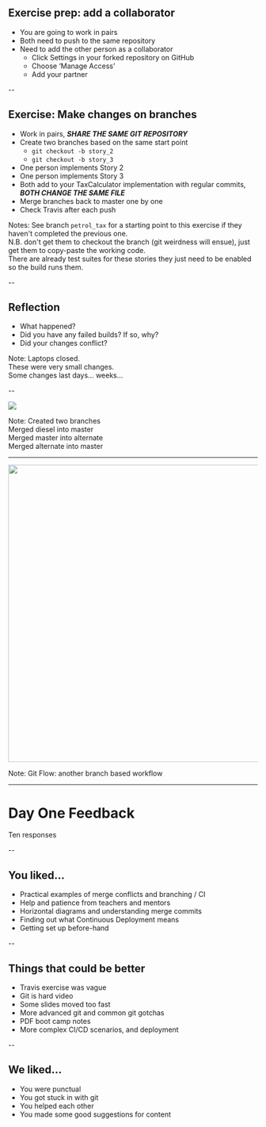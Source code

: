 ## Exercise prep: add a collaborator

* You are going to work in pairs
* Both need to push to the same repository
* Need to add the other person as a collaborator
    * Click Settings in your forked repository on GitHub
    * Choose ‘Manage Access’
    * Add your partner

--

## Exercise: Make changes on branches

* Work in pairs, ___***SHARE THE SAME GIT REPOSITORY***___
* Create two branches based on the same start point
  * `git checkout -b story_2`
  * `git checkout -b story_3`
* One person implements Story 2
* One person implements Story 3
* Both add to your TaxCalculator implementation with regular commits, ___***BOTH CHANGE THE SAME FILE***___
* Merge branches back to master one by one
* Check Travis after each push

Notes:
See branch ```petrol_tax``` for a starting point to this exercise if they haven't completed the previous one.  
N.B. don't get them to checkout the branch (git weirdness will ensue), just get them to copy-paste the working code.  
There are already test suites for these stories they just need to be enabled so the build runs them.  

--

## Reflection

* What happened?
* Did you have any failed builds? If so, why?
* Did your changes conflict?

Note: Laptops closed.  
  These were very small changes.  
  Some changes last days… weeks…

--

<img src="images/merge.png">

Note: Created two branches  
  Merged diesel into master  
  Merged master into alternate  
  Merged alternate into master  

---

<img height="600" src="https://wac-cdn.atlassian.com/dam/jcr:61ccc620-5249-4338-be66-94d563f2843c/05%20(2).svg?cdnVersion=kv">

Note: Git Flow: another branch based workflow  

---

# Day One Feedback

Ten responses

--

## You liked…

+ Practical examples of merge conflicts and branching / CI
+ Help and patience from teachers and mentors
+ Horizontal diagrams and understanding merge commits
+ Finding out what Continuous Deployment means
+ Getting set up before-hand

--

## Things that could be better

+ Travis exercise was vague
+ Git is hard video
+ Some slides moved too fast
+ More advanced git and common git gotchas
+ PDF boot camp notes
+ More complex CI/CD scenarios, and deployment

--

## We liked…

+ You were punctual
+ You got stuck in with git
+ You helped each other
+ You made some good suggestions for content
